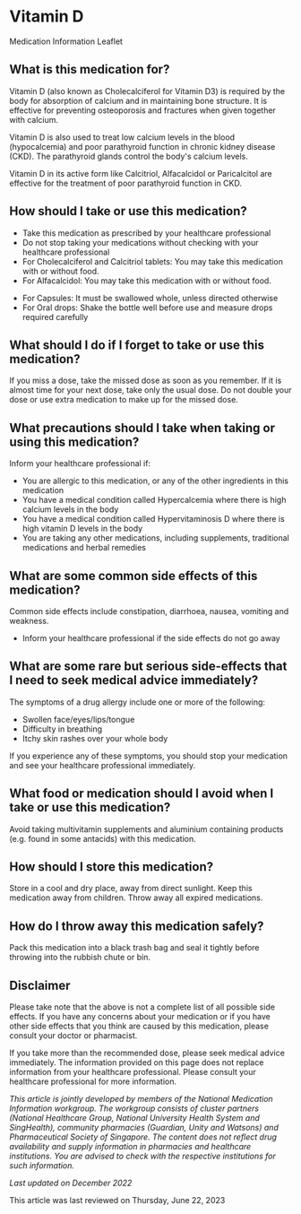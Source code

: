 # Vitamin D

Medication Information Leaflet

What is this medication for?
----------------------------

Vitamin D (also known as Cholecalciferol for Vitamin D3) is required by the body for absorption of calcium and in maintaining bone structure. It is effective for preventing osteoporosis and fractures when given together with calcium.

Vitamin D is also used to treat low calcium levels in the blood (hypocalcemia) and poor parathyroid function in chronic kidney disease (CKD). The parathyroid glands control the body's calcium levels.

Vitamin D in its active form like Calcitriol, Alfacalcidol or Paricalcitol are effective for the treatment of poor parathyroid function in CKD.

How should I take or use this medication?
-----------------------------------------

* Take this medication as prescribed by your healthcare professional
* Do not stop taking your medications without checking with your healthcare professional
* For Cholecalciferol and Calcitriol tablets: You may take this medication with or without food.
* For Alfacalcidol: You may take this medication with or without food.

+ For Capsules: It must be swallowed whole, unless directed otherwise
+ For Oral drops: Shake the bottle well before use and measure drops required carefully

What should I do if I forget to take or use this medication?
------------------------------------------------------------

If you miss a dose, take the missed dose as soon as you remember. If it is almost time for your next dose, take only the usual dose. Do not double your dose or use extra medication to make up for the missed dose.

What precautions should I take when taking or using this medication?
--------------------------------------------------------------------

Inform your healthcare professional if:

* You are allergic to this medication, or any of the other ingredients in this medication
* You have a medical condition called Hypercalcemia where there is high calcium levels in the body
* You have a medical condition called Hypervitaminosis D where there is high vitamin D levels in the body
* You are taking any other medications, including supplements, traditional medications and herbal remedies

What are some common side effects of this medication?
-----------------------------------------------------

Common side effects include constipation, diarrhoea, nausea, vomiting and weakness.

* Inform your healthcare professional if the side effects do not go away

What are some rare but serious side-effects that I need to seek medical advice immediately?
-------------------------------------------------------------------------------------------

The symptoms of a drug allergy include one or more of the following:

* Swollen face/eyes/lips/tongue
* Difficulty in breathing
* Itchy skin rashes over your whole body

If you experience any of these symptoms, you should stop your medication and see your healthcare professional immediately.

What food or medication should I avoid when I take or use this medication?
--------------------------------------------------------------------------

Avoid taking multivitamin supplements and aluminium containing products (e.g. found in some antacids) with this medication.

How should I store this medication?
-----------------------------------

Store in a cool and dry place, away from direct sunlight. Keep this medication away from children. Throw away all expired medications.

How do I throw away this medication safely?
-------------------------------------------

Pack this medication into a black trash bag and seal it tightly before throwing into the rubbish chute or bin.

Disclaimer
----------

Please take note that the above is not a complete list of all possible side effects. If you have any concerns about your medication or if you have other side effects that you think are caused by this medication, please consult your doctor or pharmacist.

If you take more than the recommended dose, please seek medical advice immediately. The information provided on this page does not replace information from your healthcare professional. Please consult your healthcare professional for more information.

*This article is jointly developed by members of the National Medication Information workgroup. The workgroup consists of cluster partners (National Healthcare Group, National University Health System and SingHealth), community pharmacies (Guardian, Unity and Watsons) and Pharmaceutical Society of Singapore. The content does not reflect drug availability and supply information in pharmacies and healthcare institutions. You are advised to check with the respective institutions for such information.*

  
  

*Last updated on December 2022*

This article was last reviewed on
Thursday, June 22, 2023